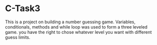 # C-Task3
This is a project on building a number guessing game. Variables, conditionals, methods and while loop was used to form a three leveled game. you have the right to chose whatever level you want with different guess limits.
